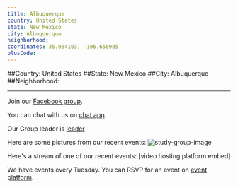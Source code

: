 ```yaml
---
title: Albuquerque
country: United States
state: New Mexico
city: Albuquerque
neighborhood: 
coordinates: 35.084103, -106.650985
plusCode:
---
```


##Country: United States
##State: New Mexico
##City: Albuquerque
##Neighborhood: 
*****
Join our [Facebook group](https://www.facebook.com/groups/free.code.camp.albuquerque).

You can chat with us on [chat app]().

Our Group leader is [leader]()

Here are some pictures from our recent events:
![study-group-image]()

Here's a stream of one of our recent events:
[video hosting platform embed]

We have events every Tuesday. You can RSVP for an event on [event platform]().
